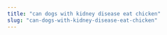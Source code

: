 ```yaml
---
title: "can dogs with kidney disease eat chicken"
slug: "can-dogs-with-kidney-disease-eat-chicken"
---
```



